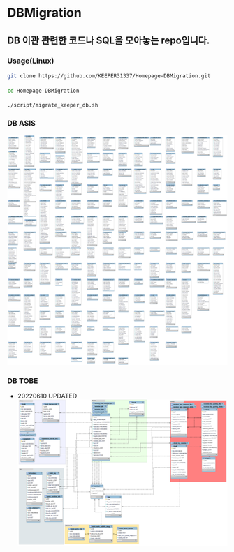 # DBMigration

## DB 이관 관련한 코드나 SQL을 모아놓는 repo입니다.

### Usage(Linux)

```bash
git clone https://github.com/KEEPER31337/Homepage-DBMigration.git

cd Homepage-DBMigration

./script/migrate_keeper_db.sh
```

### DB ASIS
![asis](./img/keeper_db_asis.png)

### DB TOBE
- 20220610 UPDATED
![tobe](./img/keeper_db_tobe_20220610.png)
